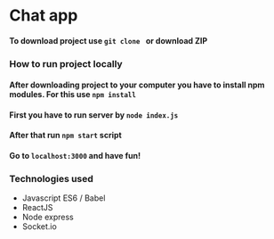 # Chat app 
#### To download project use ```git clone ``` or download ZIP
### How to run project locally 

#### After downloading project to your computer you have to install npm modules. For this use ```npm install ```

#### First you have to run server by ``` node index.js ```
#### After that run ``` npm start ``` script
#### Go to ``` localhost:3000 ``` and have fun!


### Technologies used
+ Javascript ES6 / Babel
+ ReactJS
+ Node express
+ Socket.io
